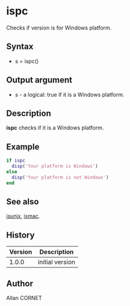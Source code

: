 # ispc

Checks if version is for Windows platform.

## Syntax

- s = ispc()

## Output argument

- s - a logical: true if it is a Windows platform.

## Description

  <p><b>ispc</b> checks if it is a Windows platform.</p>

## Example

```matlab
if ispc
  disp('Your platform is Windows')
else
  disp('Your platform is not Windows')
end
```

## See also

[isunix](isunix.md), [ismac](ismac.md).

## History

| Version | Description     |
| ------- | --------------- |
| 1.0.0   | initial version |

## Author

Allan CORNET
